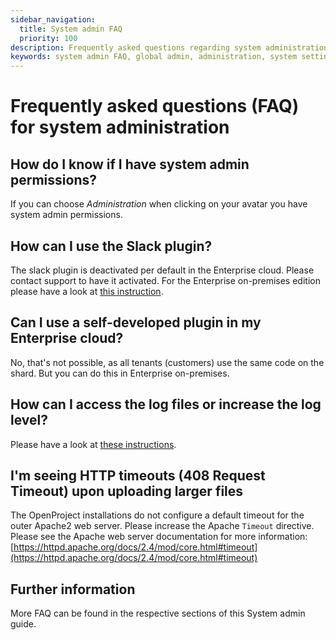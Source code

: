 ```yaml
---
sidebar_navigation:
  title: System admin FAQ
  priority: 100
description: Frequently asked questions regarding system administration
keywords: system admin FAQ, global admin, administration, system settings
---
```


# Frequently asked questions (FAQ) for system administration

## How do I know if I have system admin permissions?

If you can choose *Administration* when clicking on your avatar you have system admin permissions.

## How can I use the Slack plugin?

The slack plugin is deactivated per default in the Enterprise cloud. Please contact support to have it activated. For the Enterprise on-premises edition please have a look at [this instruction](../../system-admin-guide/integrations/#slack).

## Can I use a self-developed plugin in my Enterprise cloud?

No, that's not possible, as all tenants (customers) use the same code on the shard. But you can do this in Enterprise on-premises.

## How can I access the log files or increase the log level?

Please have a look at [these instructions](../../installation-and-operations/operation/monitoring).

## I'm seeing HTTP timeouts (408 Request Timeout) upon uploading larger files

The OpenProject installations do not configure a default timeout for the outer Apache2 web server. Please increase the Apache `Timeout` directive. Please see the Apache web server documentation for more information: [https://httpd.apache.org/docs/2.4/mod/core.html#timeout](https://httpd.apache.org/docs/2.4/mod/core.html#timeout)

## Further information

More FAQ can be found in the respective sections of this System admin guide.

